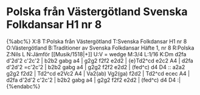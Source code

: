 # Polska från Västergötland Svenska Folkdansar H1 nr 8

{%abc%}
X:8
T:Polska från Västergötland
T:Svenska Folkdansar H1 nr 8
O:Västergötland
B:Traditioner av Svenska Folkdansar Häfte 1, nr 8
R:Polska
Z:Nils L
N:Jämför [[Musik/1518|+]]
U:V = wedge
M:3/4
L:1/16
K:Dm
d2fa d'2d'2 c'2c'2 | b2b2 gabg a4 | g2g2 f2f2 e2d2 | {e}Td2^cd e2c2 A4 |
d2fa d'2d'2 =c'2c'2 | b2b2 gabg a4 | g2g2 f2f2 e2d2 | (fed^c) d4 D4 ::
a2a2 g2g2 f2d2 | Td2^cd e2Vc2 A4 | Va2(ab) Vg2(ga) f2d2 | Td2^cd ecec A4 |
d2fa d'2d'2 c'2c'2 | b2b2 gabg a4 | g2g2 f2f2 e2d2 | (fed^c) d4 D4 :|
{%endabc%}
